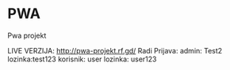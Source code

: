 # PWA 
Pwa projekt

LIVE VERZIJA: http://pwa-projekt.rf.gd/ Radi
Prijava: admin: Test2 lozinka:test123
         korisnik: user lozinka: user123
